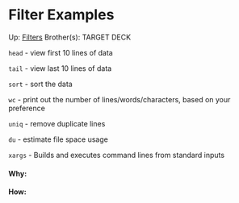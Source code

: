 # Filter Examples

Up: [Filters](filters)
Brother(s):
TARGET DECK

`head` - view first 10 lines of data

`tail` - view last 10 lines of data

`sort` - sort the data

`wc` - print out the number of lines/words/characters, based on your preference

`uniq` - remove duplicate lines

`du` - estimate file space usage

`xargs` - Builds and executes command lines from standard inputs





































#### Why:
#### How:









